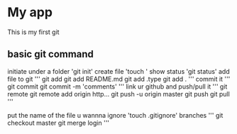 # My app
This is my first git

## basic git command
initiate under a folder
'git init'
create file
'touch <fiile>'
show status
'git status'
add file to git
'''
git add <file>
git add README.md
git add .type
git add .
'''
commit it
'''
git commit
git commit -m 'comments'
'''
link ur github and push/pull it
'''
git remote
git remote add origin http...
git push -u origin master
git push
git pull
'''

put the name of the file u wannna ignore
'touch .gitignore'
branches
'''
git checkout master
git merge login
'''
